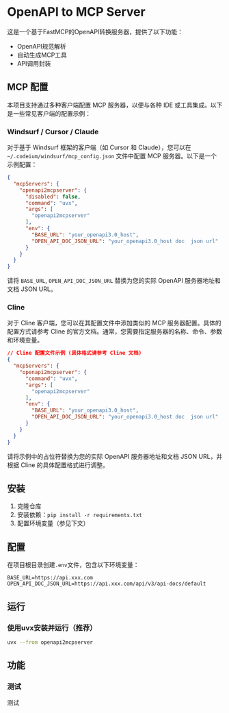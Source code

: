 # OpenAPI to MCP Server

这是一个基于FastMCP的OpenAPI转换服务器，提供了以下功能：

- OpenAPI规范解析
- 自动生成MCP工具
- API调用封装


## MCP 配置

本项目支持通过多种客户端配置 MCP 服务器，以便与各种 IDE 或工具集成。以下是一些常见客户端的配置示例：

### Windsurf / Cursor / Claude

对于基于 Windsurf 框架的客户端（如 Cursor 和 Claude），您可以在 `~/.codeium/windsurf/mcp_config.json` 文件中配置 MCP 服务器。以下是一个示例配置：

```json
{
  "mcpServers": {
    "openapi2mcpserver": {
      "disabled": false,
      "command": "uvx",
      "args": [
        "openapi2mcpserver"
      ],
      "env": {
        "BASE_URL": "your_openapi3.0_host",
        "OPEN_API_DOC_JSON_URL": "your_openapi3.0_host doc  json url"
      }
    }
  }
}
```

请将 `BASE_URL`, `OPEN_API_DOC_JSON_URL` 替换为您的实际 OpenAPI 服务器地址和文档 JSON URL。

### Cline

对于 Cline 客户端，您可以在其配置文件中添加类似的 MCP 服务器配置。具体的配置方式请参考 Cline 的官方文档。通常，您需要指定服务器的名称、命令、参数和环境变量。

```json
// Cline 配置文件示例 (具体格式请参考 Cline 文档)
{
  "mcpServers": {
    "openapi2mcpserver": {
      "command": "uvx",
      "args": [
        "openapi2mcpserver"
      ],
      "env": {
        "BASE_URL": "your_openapi3.0_host",
        "OPEN_API_DOC_JSON_URL": "your_openapi3.0_host doc  json url"
      }
    }
  }
}
```

请将示例中的占位符替换为您的实际 OpenAPI 服务器地址和文档 JSON URL，并根据 Cline 的具体配置格式进行调整。

## 安装

1. 克隆仓库
2. 安装依赖：`pip install -r requirements.txt`
3. 配置环境变量（参见下文）

## 配置

在项目根目录创建`.env`文件，包含以下环境变量：

```
BASE_URL=https://api.xxx.com
OPEN_API_DOC_JSON_URL=https://api.xxx.com/api/v3/api-docs/default
```

## 运行

### 使用uvx安装并运行（推荐）

```bash
uvx --from openapi2mcpserver
```

## 功能

### 测试

测试